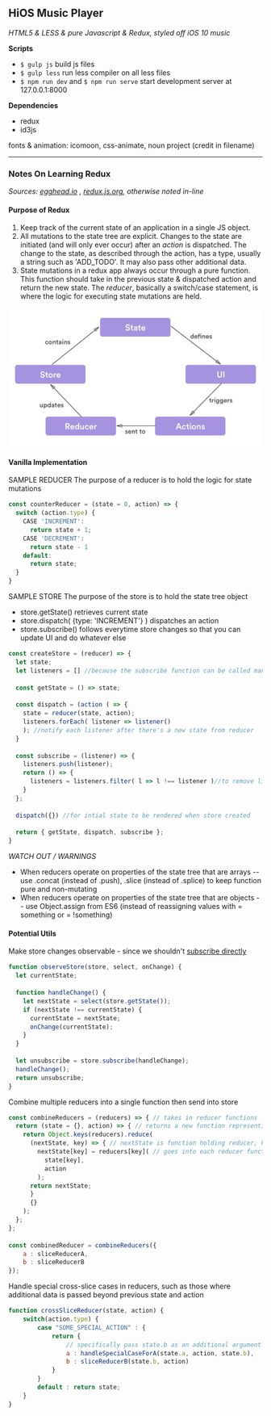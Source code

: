 ## HiOS Music Player
*HTML5 & LESS & pure Javascript & Redux, styled off iOS 10 music*

**Scripts**
- `$ gulp js` build js files 
- `$ gulp less` run less compiler on all less files
- `$ npm run dev`  and  `$ npm run serve` start development server at 127.0.0.1:8000

**Dependencies**
- redux
- id3js

fonts & animation: icomoon, css-animate, noun project (credit in filename)

-----------------------------------------------------
### Notes On Learning Redux
*Sources: [egghead.io](https://egghead.io/courses/getting-started-with-redux) , [redux.js.org](redux.js.org), otherwise noted in-line*

#### Purpose of Redux
1.  Keep track of the current state of an application in a single JS object. 
2.  All mutations to the state tree are explicit. Changes to the state are initiated (and will only ever occur) after an *action* is dispatched.  The change to the state, as described through the action, has a type, usually a string such as 'ADD_TODO'.  It may also pass other additional data.  
3.   State mutations in a redux app always occur through a pure function.  This function should take in the previous state & dispatched action and return the new state.  The *reducer*, basically a switch/case statement, is where the logic for executing state mutations are held.

![redux-pattern](static/images/redux.png)

#### Vanilla Implementation

SAMPLE REDUCER
The purpose of a reducer is to hold the logic for state mutations

```javascript
const counterReducer = (state = 0, action) => {
  switch (action.type) {
    CASE 'INCREMENT':
      return state + 1;
    CASE 'DECREMENT':
      return state - 1
    default: 
      return state;  
  }
}
```

SAMPLE STORE 
The purpose of the store is to hold the state tree object

- store.getState() retrieves current state
- store.dispatch( {type: 'INCREMENT'} ) dispatches an action
- store.subscribe() follows everytime store changes so that you can update UI and do whatever else
```javascript
const createStore = (reducer) => {
  let state;
  let listeners = [] //because the subscribe function can be called many times we need to keep track of the change listeners
  
  const getState = () => state;
  
  const dispatch = (action ( => {
    state = reducer(state, action);
    listeners.forEach( listener => listener() 
    ); //notify each listener after there's a new state from reducer
  }
  
  const subscribe = (listener) => {
    listeners.push(listener);
    return () => {
      listeners = listeners.filter( l => l !== listener )//to remove listener subscribe again
    }
  };
  
  dispatch({}) //for intial state to be rendered when store created
  
  return { getState, dispatch, subscribe };
}
```
*WATCH OUT / WARNINGS*
- When reducers operate on properties of the state tree that are arrays -- use .concat (instead of .push), .slice (instead of .splice) to keep function pure and non-mutating
- When reducers operate on properties of the state tree that are objects -- use Object.assign from ES6 (instead of reassigning values with = something or = !something)


#### Potential Utils 
Make store changes observable - since we shouldn't [subscribe directly](https://github.com/reactjs/redux/issues/303#issuecomment-125184409)
```javascript
function observeStore(store, select, onChange) {
  let currentState;

  function handleChange() {
    let nextState = select(store.getState());
    if (nextState !== currentState) {
      currentState = nextState;
      onChange(currentState);
    }
  }

  let unsubscribe = store.subscribe(handleChange);
  handleChange();
  return unsubscribe;
}

```

Combine multiple reducers into a single function then send into store
```javascript
const combineReducers = (reducers) => { // takes in reducer functions
  return (state = {}, action) => { // returns a new function representing all reducers logic combined
    return Object.keys(reducers).reduce(
      (nextState, key) => { // nextState is function holding reducer, key is the reducer function
        nextState[key] = reducers[key]( // goes into each reducer function
          state[key], 
          action
        );
      return nextState;
      }
      {}
    );
  };
}; 

const combinedReducer = combineReducers({
    a : sliceReducerA,
    b : sliceReducerB
}); 
```

Handle special cross-slice cases in reducers, such as those where additional data is passed beyond previous state and action
```javascript
function crossSliceReducer(state, action) {
    switch(action.type) {
        case "SOME_SPECIAL_ACTION" : {
            return {
                // specifically pass state.b as an additional argument
                a : handleSpecialCaseForA(state.a, action, state.b),
                b : sliceReducerB(state.b, action)
            }        
        }
        default : return state;
    }
}
```

